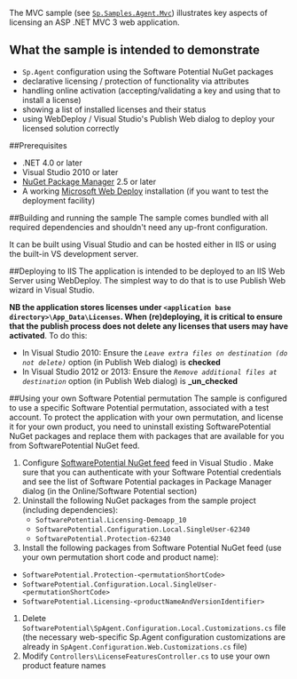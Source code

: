 The MVC sample (see [`Sp.Samples.Agent.Mvc`](https://github.com/SoftwarePotential/samples/tree/master/Sp.Samples.Agent.Mvc)) illustrates key aspects of licensing an ASP .NET MVC 3 web application.

## What the sample is intended to demonstrate
* `Sp.Agent` configuration using the Software Potential NuGet packages
* declarative licensing / protection of functionality via attributes
* handling online activation (accepting/validating a key and using that to install a license)
* showing a list of installed licenses and their status
* using WebDeploy / Visual Studio's Publish Web dialog to deploy your licensed solution correctly

##Prerequisites
* .NET 4.0 or later
* Visual Studio 2010 or later
* [NuGet Package Manager](http://visualstudiogallery.msdn.microsoft.com/27077b70-9dad-4c64-adcf-c7cf6bc9970c) 2.5 or later
* A working [Microsoft Web Deploy](http://www.iis.net/downloads/microsoft/web-deploy) installation (if you want to test the deployment facility)

##Building and running the sample
The sample comes bundled with all required dependencies and shouldn't need any up-front configuration.

It can be built using Visual Studio and can be hosted either in IIS or using the built-in VS development server.

##Deploying to IIS
The application is intended to be deployed to an IIS Web Server using WebDeploy. The simplest way to do that is to use Publish Web wizard in Visual Studio.

**NB the application stores licenses under `<application base directory>\App_Data\Licenses`. When (re)deploying, it is critical to ensure that the publish process does not delete any licenses that users may have activated**. To do this:
* In Visual Studio 2010: Ensure the *`Leave extra files on destination (do not delete)`* option (in Publish Web dialog) is **checked**
* In Visual Studio 2012 or 2013: Ensure the *`Remove additional files at destination`* option (in Publish Web dialog) is **_un_checked**

##Using your own Software Potential permutation
The sample is configured to use a specific Software Potential permutation, associated with a test account. To protect the application with your own permutation, and license it for your own product, you need to uninstall existing SoftwarePotential NuGet packages and replace them with packages that are available for you from SoftwarePotential NuGet feed.

1. Configure [SoftwarePotential NuGet feed](http://docs.softwarepotential.com/Adding-SoftwarePotential-NuGet-Feed.html) feed in Visual Studio . Make sure that you can authenticate with your Software Potential credentials and see the list of Software Potential packages in Package Manager dialog (in the Online/Software Potential section)
1. Uninstall the following NuGet packages from the sample project (including dependencies):
    * `SoftwarePotential.Licensing-Demoapp_10`
    * `SoftwarePotential.Configuration.Local.SingleUser-62340`
    * `SoftwarePotential.Protection-62340`
1. Install the following packages from Software Potential NuGet feed (use your own permutation short code and product name):
 * `SoftwarePotential.Protection-<permutationShortCode>`
 * `SoftwarePotential.Configuration.Local.SingleUser-<permutationShortCode>`
 * `SoftwarePotential.Licensing-<productNameAndVersionIdentifier>`
1. Delete `SoftwarePotential\SpAgent.Configuration.Local.Customizations.cs` file (the necessary web-specific Sp.Agent configuration customizations are already in `SpAgent.Configuration.Web.Customizations.cs` file)
1. Modify `Controllers\LicenseFeaturesController.cs` to use your own product feature names
